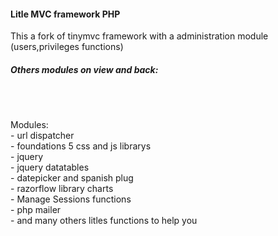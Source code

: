 <h4>Litle MVC framework PHP</h4>

<p> This a fork of tinymvc framework with a administration module (users,privileges functions) </p>
<p> <h5>Others modules on view and back:</h5> <br><br>

  Modules: <br> - url dispatcher<br>
                - foundations 5 css and js librarys<br>
                - jquery <br>
                - jquery datatables <br>
                - datepicker and spanish plug <br>
                - razorflow library charts <br>
                - Manage Sessions functions <br>
                - php mailer <br>
                - and many others litles functions to help you 
</p>


